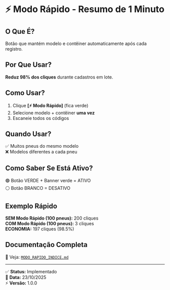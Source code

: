 # ⚡ Modo Rápido - Resumo de 1 Minuto

## O Que É?
Botão que mantém modelo e contêiner automaticamente após cada registro.

## Por Que Usar?
**Reduz 98% dos cliques** durante cadastros em lote.

## Como Usar?
1. Clique **[⚡ Modo Rápido]** (fica verde)
2. Selecione modelo + contêiner **uma vez**
3. Escaneie todos os códigos

## Quando Usar?
✅ Muitos pneus do mesmo modelo  
❌ Modelos diferentes a cada pneu

## Como Saber Se Está Ativo?
🟢 Botão VERDE + Banner verde = ATIVO  
⚪ Botão BRANCO = DESATIVO

## Exemplo Rápido
**SEM Modo Rápido (100 pneus):** 200 cliques  
**COM Modo Rápido (100 pneus):** 3 cliques  
**ECONOMIA:** 197 cliques (98.5%)

## Documentação Completa
📖 Veja: [`MODO_RAPIDO_INDICE.md`](MODO_RAPIDO_INDICE.md)

---

✅ **Status:** Implementado  
📅 **Data:** 23/10/2025  
⚡ **Versão:** 1.0.0
